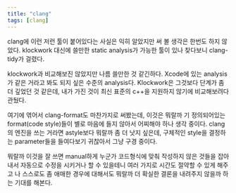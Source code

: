 ```yaml
---
title: "clang"
tags: [clang]
---
```


clang에 이런 저런 툴이 붙어있다는 사실은 익히 알았지만 써 볼 생각은 한번도 하지 않았다. klockwork 대신에 쓸만한 static analysis가 가능한 툴이 있나 찾다보니 clang-tidy가 걸렸다.

klockwork과 비교해보진 않았지만 나름 쓸만한 것 같긴하다. Xcode에 있는 analysis가 같은 거라고 봐도 되지 싶은 수준의 analysis다. Klockwork은 그것보다 단계가 좀 더 깊었던 것 같은데, 내가 가진 것이 최신 표준의 c++을 지원하지 않기에 비교해보려다 관뒀다.

여기에 엮어서 clang-format도 마찬가지로 써봤는데, 이것은 뭐랄까 기 정의되어있는 format(code style)들이 별로 마음에 들지 않아서 어찌해야 하나 생각 중이다. clang의 엔진을 쓰는 거라면 astyle보다 뭐랄까 좀 더 낫지 싶은데, 구체적인 style을 결정하는 parameter들을 들여다보기 귀찮아서 그냥 구경 중이다.

뭐랄까 이것을 잘 쓰면 manual하게 누군가 코드형식에 맞춰 작성하지 않은 것들을 잡아내서 자동으로 수정을 시키거나 할 수 있을테니 여러 가지로 시간도 절약할 수 있게 해주고 나 스스로도 좀 애매한 경우에 대해서도 뭐랄까 더 확실한 결론을 내려주지 않을까 하는 기대를 해본다.

